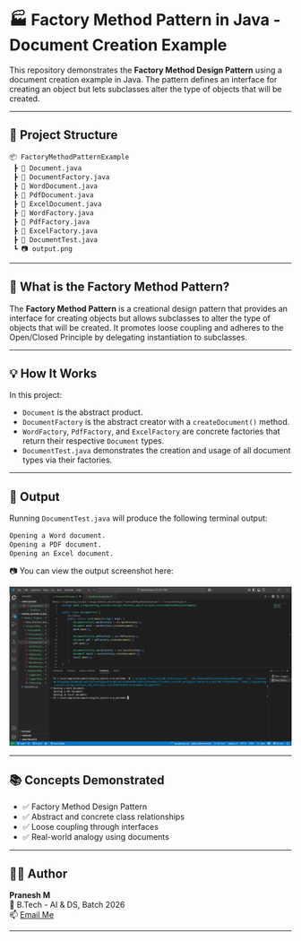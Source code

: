 # 🏭 Factory Method Pattern in Java - Document Creation Example

This repository demonstrates the **Factory Method Design Pattern** using a document creation example in Java. The pattern defines an interface for creating an object but lets subclasses alter the type of objects that will be created.

---

## 📁 Project Structure

```
📦 FactoryMethodPatternExample
 ┣ 📜 Document.java           
 ┣ 📜 DocumentFactory.java    
 ┣ 📜 WordDocument.java        
 ┣ 📜 PdfDocument.java        
 ┣ 📜 ExcelDocument.java      
 ┣ 📜 WordFactory.java        
 ┣ 📜 PdfFactory.java         
 ┣ 📜 ExcelFactory.java
 ┣ 📜 DocumentTest.java       
 ┗ 📷 output.png              
```

---

## 🧠 What is the Factory Method Pattern?

The **Factory Method Pattern** is a creational design pattern that provides an interface for creating objects but allows subclasses to alter the type of objects that will be created. It promotes loose coupling and adheres to the Open/Closed Principle by delegating instantiation to subclasses.

---

## 💡 How It Works

In this project:

- `Document` is the abstract product.
- `DocumentFactory` is the abstract creator with a `createDocument()` method.
- `WordFactory`, `PdfFactory`, and `ExcelFactory` are concrete factories that return their respective `Document` types.
- `DocumentTest.java` demonstrates the creation and usage of all document types via their factories.

---

## 🧪 Output

Running `DocumentTest.java` will produce the following terminal output:

```
Opening a Word document.
Opening a PDF document.
Opening an Excel document.
```

📷 You can view the output screenshot here:

![Output](./output.png)

---

## 📚 Concepts Demonstrated

- ✅ Factory Method Design Pattern
- ✅ Abstract and concrete class relationships
- ✅ Loose coupling through interfaces
- ✅ Real-world analogy using documents

---

## 🧑‍💻 Author

**Pranesh M**  
🚀 B.Tech - AI & DS, Batch 2026  
📫 [Email Me](mailto:m.pranesh15112004@gmail.com)

---

